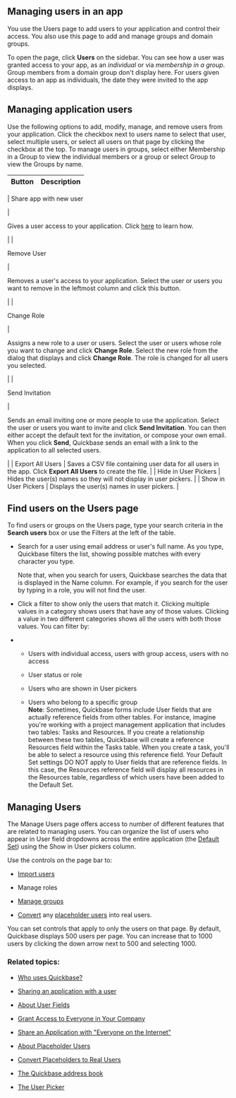 ## Managing users in an app

You use the Users page to add users to your application and control their access. You also use this page to add and manage groups and domain groups.

To open the page, click **Users** on the sidebar. You can see how a user was granted access to your app, as an _individual_ or via _membership in a group_. Group members from a domain group don't display here. For users given access to an app as individuals, the date they were invited to the app displays.

## Managing application users

Use the following options to add, modify, manage, and remove users from your application. Click the checkbox next to users name to select that user, select multiple users, or select all users on that page by clicking the checkbox at the top. To manage users in groups, select either Membership in a Group to view the individual members or a group or select Group to view the Groups by name.

| Button | Description |
| --- | --- |
| 
Share app with new user

 | 

Gives a user access to your application. Click [here](https://helpv2.quickbase.com/hc/en-us/articles/4570349592852-Sharing-apps-with-other-users-) to learn how.

 |
| 

Remove User

 | 

Removes a user's access to your application. Select the user or users you want to remove in the leftmost column and click this button.

 |
| 

Change Role

 | 

Assigns a new role to a user or users. Select the user or users whose role you want to change and click **Change Role**. Select the new role from the dialog that displays and click **Change Role**. The role is changed for all users you selected.

 |
| 

Send Invitation

 | 

Sends an email inviting one or more people to use the application. Select the user or users you want to invite and click **Send Invitation**. You can then either accept the default text for the invitation, or compose your own email. When you click **Send**, Quickbase sends an email with a link to the application to all selected users.

 |
| Export All Users | Saves a CSV file containing user data for all users in the app. Click **Export All Users** to create the file. |
| Hide in User Pickers | Hides the user(s) names so they will not display in user pickers. |
| Show in User Pickers | Displays the user(s) names in user pickers. |

## Find users on the Users page

To find users or groups on the Users page, type your search criteria in the **Search users** box or use the Filters at the left of the table.

-   Search for a user using email address or user's full name. As you type, Quickbase filters the list, showing possible matches with every character you type.
    
    Note that, when you search for users, Quickbase searches the data that is displayed in the Name column. For example, if you search for the user by typing in a role, you will not find the user.
    
-   Click a filter to show only the users that match it. Clicking multiple values in a category shows users that have any of those values. Clicking a value in two different categories shows all the users with both those values. You can filter by:
    

-   -   Users with individual access, users with group access, users with no access
        
    -   User status or role
        
    -   Users who are shown in User pickers
        
    -   Users who belong to a specific group  
        **Note**: Sometimes, Quickbase forms include User fields that are actually reference fields from other tables. For instance, imagine you're working with a project management application that includes two tables: Tasks and Resources. If you create a relationship between these two tables, Quickbase will create a reference Resources field within the Tasks table. When you create a task, you'll be able to select a resource using this reference field. Your Default Set settings DO NOT apply to User fields that are reference fields. In this case, the Resources reference field will display all resources in the Resources table, regardless of which users have been added to the Default Set.
        

## Managing Users

The Manage Users page offers access to number of different features that are related to managing users. You can organize the list of users who appear in User field dropdowns across the entire application (the [Default Set](https://helpv2.quickbase.com/hc/en-us/articles/4570277291284-About-User-Fields-)) using the Show in User pickers column.

Use the controls on the page bar to:

-   [Import users](https://helpv2.quickbase.com/hc/en-us/articles/4570390204180-Importing-Users-)
    
-   Manage roles
    
-   [Manage groups](https://helpv2.quickbase.com/hc/en-us/articles/4570287907220-What-Is-a-Group-)
    
-   [Convert](https://helpv2.quickbase.com/hc/en-us/articles/4570401083924-Convert-Placeholders-to-Real-Users-) any [placeholder users](https://helpv2.quickbase.com/hc/en-us/articles/4570379205908-About-Placeholders-) into real users.
    

You can set controls that apply to only the users on that page. By default, Quickbase displays 500 users per page. You can increase that to 1000 users by clicking the down arrow next to 500 and selecting 1000.

### Related topics:

-   [Who uses Quickbase?](https://helpv2.quickbase.com/hc/en-us/articles/4570314538644-Who-uses-Quickbase-)
    
-   [Sharing an application with a user](https://helpv2.quickbase.com/hc/en-us/articles/4570349592852-Sharing-apps-with-other-users-)
    
-   [About User Fields](https://helpv2.quickbase.com/hc/en-us/articles/4570277291284-About-User-Fields-)
    
-   [Grant Access to Everyone in Your Company](https://helpv2.quickbase.com/hc/en-us/articles/4570313649812-Grant-Access-to-Everyone-in-Your-Company-)
    
-   [Share an Application with "Everyone on the Internet"](https://helpv2.quickbase.com/hc/en-us/articles/4570308929428-Sharing-apps-with-Everyone-on-the-Internet-EOTI-)
    
-   [About Placeholder Users](https://helpv2.quickbase.com/hc/en-us/articles/4570379205908-About-Placeholders-)
    
-   [Convert Placeholders to Real Users](https://helpv2.quickbase.com/hc/en-us/articles/4570401083924-Convert-Placeholders-to-Real-Users-)
    
-   [The Quickbase address book](https://helpv2.quickbase.com/hc/en-us/articles/4570391242132-The-Quickbase-Address-Book-)
    
-   [The User Picker](https://helpv2.quickbase.com/hc/en-us/articles/4570274572308-User-Picker-)